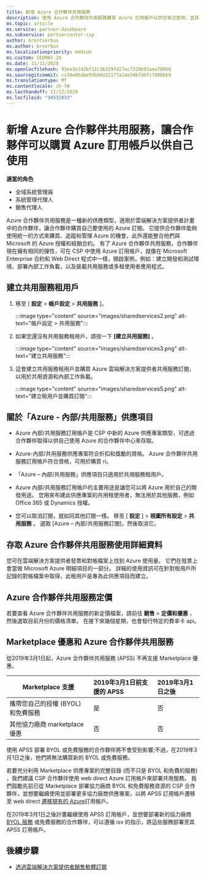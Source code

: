 ```yaml
---
title: 新增 Azure 合作夥伴共用服務
description: 使用 Azure 合作夥伴共用服務購買 Azure 訂用帳戶以供您自己使用，並具有統一的方法來購買、追蹤和管理 Azure。
ms.topic: article
ms.service: partner-dashboard
ms.subservice: partnercenter-csp
author: brentserbus
ms.author: brserbus
ms.localizationpriority: medium
ms.custom: SEOMAY.20
ms.date: 11/11/2020
ms.openlocfilehash: 93ee3e142bf11c3b329fd27ec7320b93aea780b8
ms.sourcegitcommit: cc30a06abe55b9da32177a24e74bfd6fc7d8bbb9
ms.translationtype: MT
ms.contentlocale: zh-TW
ms.lasthandoff: 11/12/2020
ms.locfileid: "94532033"
---
```

# <a name="add-azure-partner-shared-services-so-partners-can-buy-azure-subscriptions-for-their-own-use"></a>新增 Azure 合作夥伴共用服務，讓合作夥伴可以購買 Azure 訂用帳戶以供自己使用

 
**適當的角色**

- 全域系統管理員
- 系統管理代理人
- 銷售代理人

Azure 合作夥伴共用服務是一種新的供應類型，適用於雲端解決方案提供者計畫中的合作夥伴，讓合作夥伴購買自己要使用的 Azure 訂閱。 它提供合作夥伴能夠使用統一的方式來購買、追蹤和管理 Azure 的機會，此外還能整合他們與 Microsoft 的 Azure 授權和經銷合約。 有了 Azure 合作夥伴共用服務，合作夥伴現在擁有相同的彈性，可在 CSP 中使用 Azure 訂用帳戶，就像在 Microsoft Enterprise 合約和 Web Direct 程式中一樣，開啟案例，例如：建立開發和測試環境、部署內部工作負載，以及裝載共用服務或多租使用者應用程式。  

## <a name="create-the-shared-services-tenant"></a>建立共用服務租用戶

1. 移至 [ **設定**  >  **帳戶設定**  >  **共用服務** ]。

   :::image type="content" source="images/sharedservices2.png" alt-text="帳戶設定 > 共用服務":::

2. 如果您還沒有共用服務租用戶，請按一下 **\[建立共用服務\]** 。

   :::image type="content" source="images/sharedservices3.png" alt-text="建立共用服務":::

3. 這會建立共用服務租用戶並購買 Azure 雲端解決方案提供者共用服務訂閱，以用於共用資源和內部工作負載。

   :::image type="content" source="images/sharedservices5.png" alt-text="建立租用戶並購買訂閱":::

## <a name="about-the-azure--internalshared-services-offer"></a>關於「Azure - 內部/共用服務」供應項目

- Azure 內部/共用服務訂用帳戶是 CSP 中新的 Azure 供應專案類型，可透過合作夥伴取得以供自己使用 Azure 的合作夥伴中心來存取。

- Azure-內部/共用服務供應專案符合折扣和獎勵的資格。  Azure 合作夥伴共用服務訂用帳戶符合資格，可用於購買 ri。

- 「Azure – 內部/共用服務」供應項目只適用於共用服務租用戶。

- Azure 內部/共用服務訂用帳戶的主要用途是讓您可以將 Azure 用於自己的開發用途。 您用來布建此供應專案的共用租使用者，無法用於其他服務，例如 Office 365 或 Dynamics 授權。

- 您可以取消訂閱，就如同其他訂閱一樣。 移至 [ **設定** ]  >  **視圖所有設定**  >  **共用服務** 。 選取 \[Azure – 內部/共用服務訂閱\]，然後取消它。

## <a name="accessing-azure-partner-shared-services-consumption-details"></a>存取 Azure 合作夥伴共用服務使用詳細資料

您可在雲端解決方案提供者發票和對帳檔案上找到 Azure 使用量。 它們在發票上會當做 Microsoft Azure 明細項目的一部分。 詳細的使用資訊可在針對租用戶所記錄的對帳檔案中取得，此租用戶是專為此供應項目而建立。

## <a name="azure-partner-shared-services-pricing"></a>Azure 合作夥伴共用服務定價

若要查看 Azure 合作夥伴共用服務的新定價檔案，請前往 **銷售**  >  **定價和優惠** ，然後選取目前月份的價格清單。 在接下來幾個星期，也會發行特定的費率卡 api。

## <a name="marketplace-offers-and-azure-partner-shared-services"></a>Marketplace 優惠和 Azure 合作夥伴共用服務

從2019年3月1日起，Azure 合作夥伴共用服務 (APSS) 不再支援 Marketplace 優惠。

|**Marketplace 支援**   |**2019年3月1日前支援的 APSS**|**2019年3月1日之後**|
|---------------------------|:----------------------------|:-------------------|
|攜帶您自己的授權 (BYOL) 和免費服務   | 是   | 否|
|其他協力廠商 marketplace 優惠   | 否   |否|

使用 APSS 部署 BYOL 或免費服務的合作夥伴將不會受到影響;不過，在2019年3月1日之後，他們將無法購買新的 BYOL 或免費服務。

若要充分利用 Marketplace 供應專案的完整目錄 (而不只是 BYOL 和免費的服務) ，我們建議 CSP 合作夥伴使用 web direct Azure 訂用帳戶來部署共用服務。  我們鼓勵先前已從 Marketplace 部署協力廠商 BYOL 和免費服務資源的 CSP 合作夥伴，並想要繼續使用並部署更多協力廠商供應專案，以將 APSS 訂用帳戶遷移至 web direct [遷移現有的 Azure](/azure/cloud-solution-provider/migration/migration#migrating-existing-azure-subscriptions)訂用帳戶。

在2019年3月1日之後計畫繼續使用 APSS 訂用帳戶，並想要部署新的協力廠商 [BYOL 服務](https://azuremarketplace.microsoft.com/marketplace/apps?filters=byol) 或免費服務的合作夥伴，可以遵循 isv 的指示，將這些服務部署至其 APSS 訂用帳戶。

## <a name="next-steps"></a>後續步驟

- [透過雲端解決方案提供者銷售軟體訂閱](csp-software-subscriptions.md)